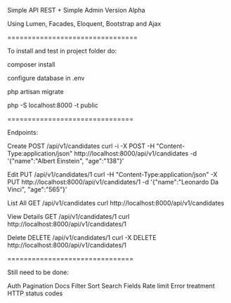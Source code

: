 Simple API REST + Simple Admin
Version Alpha

Using Lumen, Facades, Eloquent, Bootstrap and Ajax

================================

To install and test in project folder do:

composer install

configure database in .env

php artisan migrate

php -S localhost:8000 -t public

===============================

Endpoints:

Create
POST /api/v1/candidates
curl -i -X POST -H "Content-Type:application/json" http://localhost:8000/api/v1/candidates -d '{"name":"Albert Einstein", "age":"138"}'

Edit
PUT /api/v1/candidates/1
curl -H "Content-Type:application/json" -X PUT http://localhost:8000/api/v1/candidates/1 -d '{"name":"Leonardo Da Vinci", "age":"565"}'

List All
GET /api/v1/candidates
curl http://localhost:8000/api/v1/candidates

View Details
GET /api/v1/candidates/1
curl http://localhost:8000/api/v1/candidates/1

Delete
DELETE /api/v1/candidates/1
curl -X DELETE http://localhost:8000/api/v1/candidates/1

===============================

Still need to be done:

Auth
Pagination
Docs
Filter
Sort
Search
Fields
Rate limit
Error treatment
HTTP status codes
